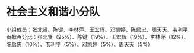 # 社会主义和谐小分队

小组成员：张北贤、陈键、李林萍、王宏辉、邓凯婷、陈启忠、周天天、韦利平
贡献百分比：张北贤（25%）、陈键（19%）、王宏辉（19%）、李林萍（12%）、陈启忠（10%）、韦利平（5%）、邓凯婷（5%）、周天天（5%）
